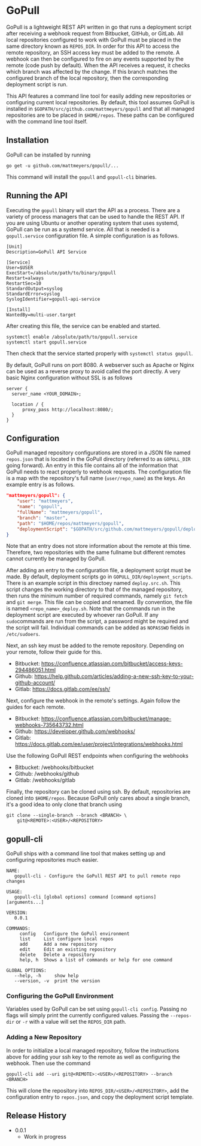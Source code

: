 # GoPull

GoPull is a lightweight REST API written in go that runs a deployment script after receiving a webhook request from Bitbucket, GitHub, or GitLab. All local repositories configured to work with GoPull must be placed in the same directory known as `REPOS_DIR`. In order for this API to access the remote repository, an SSH access key must be added to the remote. A webhook can then be configured to fire on any events supported by the remote (code push by default). When the API receives a request, it checks which branch was affected by the change. If this branch matches the configured branch of the local repository, then the corresponding deployment script is run.

This API features a command line tool for easily adding new repositories or configuring current local repositories. By default, this tool assumes GoPull is installed in `$GOPATH/src/github.com/mattmeyers/gopull` and that all managed repositories are to be placed in `$HOME/repos`.  These paths can be configured with the command line tool itself.

## Installation

GoPull can be installed by running

```
go get -u github.com/mattmeyers/gopull/...
```

This command will install the `gopull` and `gopull-cli` binaries.

## Running the API

Executing the `gopull` binary will start the API as a process. There are a variety of process managers that can be used to handle the REST API. If you are using Ubuntu or another operating system that uses systemd, GoPull can be run as a systemd service. All that is needed is a `gopull.service` configuration file. A simple configuration is as follows.

```
[Unit]
Description=GoPull API Service

[Service]
User=$USER
ExecStart=/absolute/path/to/binary/gopull
Restart=always
RestartSec=10
StandardOutput=syslog
StandardError=syslog
SyslogIdentifier=gopull-api-service

[Install]
WantedBy=multi-user.target
```

After creating this file, the service can be enabled and started.

```
systemctl enable /absolute/path/to/gopull.service
systemctl start gopull.service
```

Then check that the service started properly with `systemctl status gopull`.

By default, GoPull runs on port 8080. A webserver such as Apache or Nginx can be used as a reverse proxy to avoid called the port directly. A very basic Nginx configuration without SSL is as follows

```
server {
  server_name <YOUR_DOMAIN>;

  location / {
      proxy_pass http://localhost:8080/;
  }
}
```

## Configuration

GoPull managed repository configurations are stored in a JSON file named `repos.json` that is located in the GoPull directory (referred to as `GOPULL_DIR` going forward). An entry in this file contains all of the information that GoPull needs to react properly to webhook requests. The configuration file is a map with the repository's full name (`user/repo_name`) as the keys. An example entry is as follows.

```json
"mattmeyers/gopull": {
    "user": "mattmeyers",
    "name": "gopull",
    "fullName": "mattmeyers/gopull",
    "branch": "master",
    "path": "$HOME/repos/mattmeyers/gopull",
    "deploymentScript": "$GOPATH/src/github.com/mattmeyers/gopull/deployment_scripts/gopull_deploy.sh"
}
```

Note that an entry does not store information about the remote at this time. Therefore, two repositories with the same fullname but different remotes cannot currently be managed by GoPull.

After adding an entry to the configuration file, a deployment script must be made. By default, deployment scripts go in `GOPULL_DIR/deployment_scripts`. There is an example script in this directoey named `deploy.src.sh`. This script changes the working directory to that of the managed repository, then runs the minimum number of required commands, namely `git fetch` and `git merge`. This file can be copied and renamed. By convention, the file is named `<repo_name>_deploy.sh`. Note that the commands run in the deployment script are executed by whoever ran GoPull. If any `sudo`commands are run from the script, a password might be required and the script will fail. Individual commands can be added as `NOPASSWD` fields in `/etc/sudoers`.

Next, an ssh key must be added to the remote repository. Depending on your remote, follow their guide for this.

- Bitbucket: https://confluence.atlassian.com/bitbucket/access-keys-294486051.html
- Github: https://help.github.com/articles/adding-a-new-ssh-key-to-your-github-account/
- Gitlab: https://docs.gitlab.com/ee/ssh/

Next, configure the webhook in the remote's settings. Again follow the guides for each remote.

- Bitbucket: https://confluence.atlassian.com/bitbucket/manage-webhooks-735643732.html
- Github: https://developer.github.com/webhooks/
- Gitlab: https://docs.gitlab.com/ee/user/project/integrations/webhooks.html

Use the following GoPull REST endpoints when configuring the webhooks

- Bitbucket: /webhooks/bitbucket
- Github: /webhooks/github
- Gitlab: /webhooks/gitlab

Finally, the repository can be cloned using ssh. By default, repositories are cloned into `$HOME/repos`. Because GoPull only cares about a single branch, it's a good idea to only clone that branch using

```
git clone --single-branch --branch <BRANCH> \
    git@<REMOTE>:<USER>/<REPOSITORY>
```

## gopull-cli

GoPull ships with a command line tool that makes setting up and configuring repositories much easier.

```
NAME:
   gopull-cli - Configure the GoPull REST API to pull remote repo changes

USAGE:
   gopull-cli [global options] command [command options] [arguments...]

VERSION:
   0.0.1

COMMANDS:
     config   Configure the GoPull environment
     list     List configure local repos
     add      Add a new repository
     edit     Edit an existing repository
     delete   Delete a repository
     help, h  Shows a list of commands or help for one command

GLOBAL OPTIONS:
   --help, -h     show help
   --version, -v  print the version
```

### Configuring the GoPull Environment

Variables used by GoPull can be set using `gopull-cli config`.  Passing no flags will simply print the currently configured values.  Passing the `--repos-dir` or `-r` with a value will set the `REPOS_DIR` path.

### Adding a New Repository

In order to initialize a local managed repository, follow the instructions above for adding your ssh key to the remote as well as configuring the webhook.  Then use the command

```
gopull-cli add --uri git@<REMOTE>:<USER>/<REPOSITORY> --branch <BRANCH>
```

This will clone the repository into `REPOS_DIR/<USER>/<REPOSITORY>`, add the configuration entry to `repos.json`, and copy the deployment script template.

## Release History

* 0.0.1
    * Work in progress